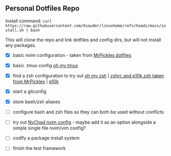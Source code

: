 ## Personal Dotfiles Repo

Install command:
`curl https://raw.githubusercontent.com/Ksauder/linuxhome/refs/heads/main/install.sh | bash`

This will clone the repo and link dotfiles and config dirs, but will not install any packages.

- [x] basic nvim configuration - taken from [MrPickles dotfiles](https://github.com/MrPickles/dotfiles/tree/master/config/nvim)
- [x] basic .tmux config [oh my tmux](https://github.com/gpakosz/.tmux/)
- [x] find a zsh configuration to try out [oh my zsh](https://ohmyz.sh/) | [zshrc and p10k.zsh taken from MrPickles](https://github.com/MrPickles/dotfiles/tree/master/home) | [p10k](https://github.com/romkatv/powerlevel10k)
- [x] start a gitconfig
- [x] store bash/zsh aliases
- [ ] configure bash and zsh files so they can both be used without conflicts
- [ ] try out [NvChad nvim config](https://github.com/NvChad/NvChad) - maybe add it as an option alongside a simple single file nvim/vim config?
- [ ] codify a package install system
- [ ] finish the test framework

